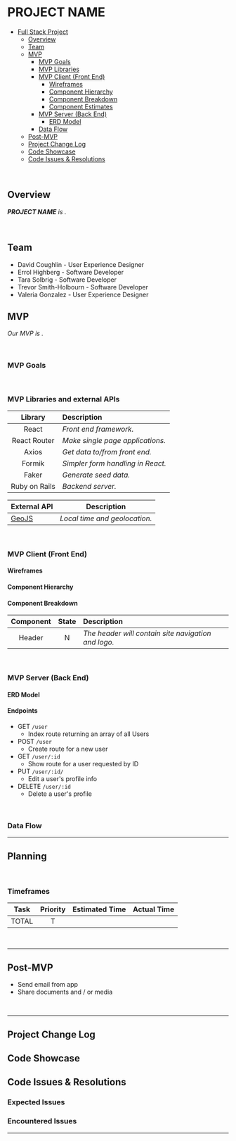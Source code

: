 # PROJECT NAME


- [Full Stack Project](#Full-Stack-Project)
  - [Overview](#Overview)
  - [Team](#Team)
  - [MVP](#MVP)
    - [MVP Goals](#MVP-Goals)
    - [MVP Libraries](#MVP-Libraries)
    - [MVP Client (Front End)](#MVP-Client-Front-End)
      - [Wireframes](#Wireframes)
      - [Component Hierarchy](#Component-Hierarchy)
      - [Component Breakdown](#Component-Breakdown)
      - [Component Estimates](#Component-Estimates)
    - [MVP Server (Back End)](#MVP-Server-Back-End)
      - [ERD Model](#ERD-Model)
    - [Data Flow](#Data-Flow)
  - [Post-MVP](#Post-MVP)
  - [Project Change Log](#Project-Change-Log)
  - [Code Showcase](#Code-Showcase)
  - [Code Issues & Resolutions](#Code-Issues--Resolutions)


<br>

## Overview

_**PROJECT NAME** is ._

<br>

## Team

- David Coughlin - User Experience Designer
- Errol Highberg - Software Developer
- Tara Solbrig - Software Developer
- Trevor Smith-Holbourn - Software Developer
- Valeria Gonzalez - User Experience Designer


## MVP

_Our MVP is ._

<br>

### MVP Goals


<br>

### MVP Libraries and external APIs


|     Library      | Description                                |
| :--------------: | :----------------------------------------- |
| React            | _Front end framework._
|   React Router   | _Make single page applications._ |
|     Axios        | _Get data to/from front end._ |
|      Formik      | _Simpler form handling in React._           |
|    Faker         | _Generate seed data._          |
| Ruby on Rails    | _Backend server._ |


|  External API    | Description |
| --- | --- |
| [GeoJS](https://geojs.io) | _Local time and geolocation._ |


<br>

### MVP Client (Front End)

#### Wireframes


#### Component Hierarchy



#### Component Breakdown

|  Component   | State | Description                                                      |
| :----------: | :---: | :--------------------------------------------------------------- |
|    Header    |   N   | _The header will contain site navigation and logo._|



<br>

### MVP Server (Back End)

#### ERD Model



#### Endpoints

- GET `/user`
	- Index route returning an array of all Users
- POST `/user`
	- Create route for a new user
- GET `/user/:id`
  - Show route for a user requested by ID
- PUT `/user/:id/`
  - Edit a user's profile info
- DELETE `/user/:id`
  - Delete a user's profile

<br>

### Data Flow

***

## Planning
<br>

### Timeframes


| Task                | Priority | Estimated Time | Actual Time |
| ------------------- | :------: | :------------: | :---------: |
| TOTAL | T |  |  |


<br>

***

## Post-MVP

- Send email from app
- Share documents and / or media


<br>

***

## Project Change Log



## Code Showcase



## Code Issues & Resolutions

### Expected Issues



### Encountered Issues



***
